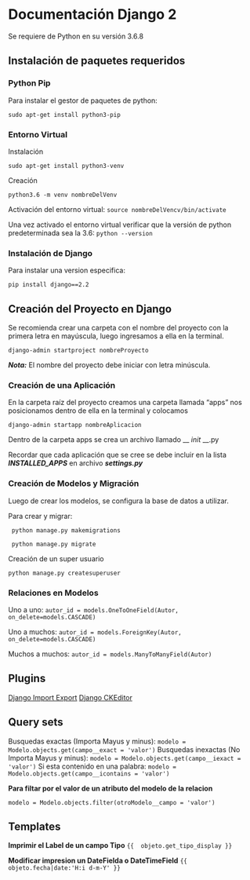 # Documentación Django 2
Se requiere de Python en su versión 3.6.8

## Instalación de paquetes requeridos
### Python Pip
Para instalar el gestor de paquetes de python:
```
sudo apt-get install python3-pip
```

### Entorno Virtual
Instalación
```
sudo apt-get install python3-venv
```
Creación
```
python3.6 -m venv nombreDelVenv
```
Activación del entorno virtual: ```source nombreDelVencv/bin/activate```

Una vez activado el entorno virtual verificar que la versión de python predeterminada sea la 3.6: ```python --version```

### Instalación de Django
Para instalar una version especifica:
```
pip install django==2.2
```

## Creación del Proyecto en Django
Se recomienda crear una carpeta con el nombre del proyecto con la primera letra en mayúscula, luego ingresamos a ella en la terminal.
```
django-admin startproject nombreProyecto
```
***Nota:*** El nombre del proyecto debe iniciar con letra minúscula.

### Creación de una Aplicación
En la carpeta raíz del proyecto creamos una carpeta llamada “apps” nos posicionamos dentro de ella en la terminal y colocamos
```
django-admin startapp nombreAplicacion
```
Dentro de la carpeta apps se crea un archivo llamado  __ _init_ __.py

Recordar que cada aplicación que se cree se debe incluir en la lista ***INSTALLED_APPS*** en archivo ***settings.py***

### Creación de Modelos y Migración
Luego de crear los modelos, se configura la base de datos a utilizar.

Para crear y migrar:
```
 python manage.py makemigrations
```
```
 python manage.py migrate

```
Creación de un super usuario
```
python manage.py createsuperuser
```

### Relaciones en Modelos
Uno a uno: ```autor_id = models.OneToOneField(Autor, on_delete=models.CASCADE)```

Uno a muchos: ```autor_id = models.ForeignKey(Autor, on_delete=models.CASCADE)```

Muchos a muchos: ```autor_id = models.ManyToManyField(Autor)```

## Plugins
[Django Import Export](https://django-import-export.readthedocs.io/en/latest/installation.html)
[Django CKEditor](https://django-ckeditor.readthedocs.io/en/latest/#installation)

## Query sets
Busquedas exactas (Importa Mayus y minus): ```modelo = Modelo.objects.get(campo__exact = 'valor')```
Busquedas inexactas (No Importa Mayus y minus): ```modelo = Modelo.objects.get(campo__iexact = 'valor')```
Si esta contenido en una palabra: ```modelo = Modelo.objects.get(campo__icontains = 'valor')```

**Para filtar por el valor de un atributo del modelo de la relacion**

```modelo = Modelo.objects.filter(otroModelo__campo = 'valor')```

## Templates
**Imprimir el Label de un campo Tipo** ```{{  objeto.get_tipo_display }}```

**Modificar impresion un DateFielda o DateTimeField** ```{{  objeto.fecha|date:'H:i d-m-Y' }}```

